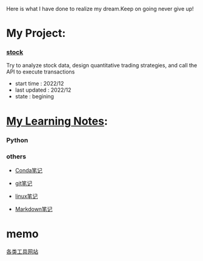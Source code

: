 Here is what I have done to realize my dream.Keep on going never give up!

# My Project:

### [stock](https://github.com/zhujunan/stock)

Try to analyze stock data, design quantitative trading strategies, and call the API to execute transactions

* start time   : 2022/12
* last updated : 2022/12
* state        : begining

# [My Learning Notes](https://github.com/zhujunan/Note):

### Python

### others

 * [Conda笔记](https://github.com/zhujunan/Note/blob/master/others/Conda%E7%AC%94%E8%AE%B0.md)

 * [git笔记](https://github.com/zhujunan/Note/blob/master/others/git%E7%AC%94%E8%AE%B0.md)

 * [linux笔记](https://github.com/zhujunan/Note/blob/master/others/linux%E7%AC%94%E8%AE%B0.md)

 * [Markdown笔记](https://github.com/zhujunan/Note/blob/master/others/markdown%E7%AC%94%E8%AE%B0.md)

# memo

 [各类工具网站](tools.md)










